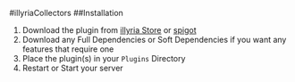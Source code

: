 #illyriaCollectors
##Installation

1. Download the plugin from [illyria Store](https://store.illyria.io/product/illyria_collectors) or [spigot](https://www.spigotmc.org/resources/savagecollectors-lag-free-async-collectors-collect-any-drop.67574/)
1. Download any Full Dependencies or Soft Dependencies if you want any features that require one
1. Place the plugin(s) in your ``Plugins`` Directory
1. Restart or Start your server